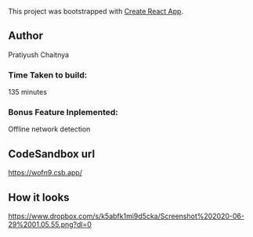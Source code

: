 This project was bootstrapped with [Create React App](https://github.com/facebook/create-react-app).

## Author

Pratiyush Chaitnya

### Time Taken to build:

135 minutes

### Bonus Feature Inplemented:
Offline network detection

## CodeSandbox url
https://wofn9.csb.app/

## How it looks
https://www.dropbox.com/s/k5abfk1mi9d5cka/Screenshot%202020-06-29%2001.05.55.png?dl=0